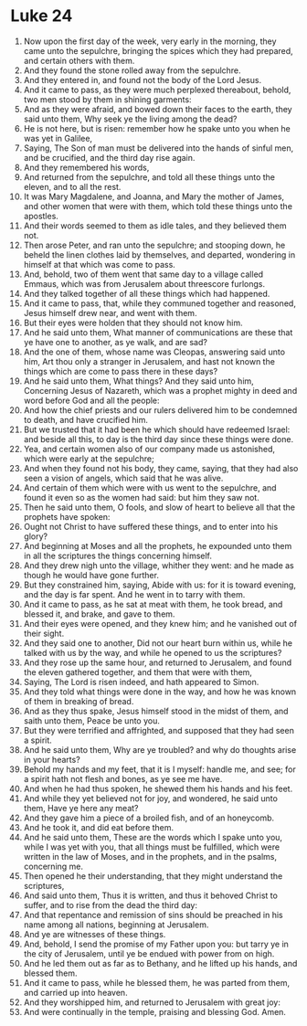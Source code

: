 ﻿# Luke 24
1. Now upon the first day of the week, very early in the morning, they came unto the sepulchre, bringing the spices which they had prepared, and certain others with them. 
2. And they found the stone rolled away from the sepulchre. 
3. And they entered in, and found not the body of the Lord Jesus. 
4. And it came to pass, as they were much perplexed thereabout, behold, two men stood by them in shining garments: 
5. And as they were afraid, and bowed down their faces to the earth, they said unto them, Why seek ye the living among the dead? 
6. He is not here, but is risen: remember how he spake unto you when he was yet in Galilee, 
7. Saying, The Son of man must be delivered into the hands of sinful men, and be crucified, and the third day rise again. 
8. And they remembered his words, 
9. And returned from the sepulchre, and told all these things unto the eleven, and to all the rest. 
10. It was Mary Magdalene, and Joanna, and Mary the mother of James, and other women that were with them, which told these things unto the apostles. 
11. And their words seemed to them as idle tales, and they believed them not. 
12. Then arose Peter, and ran unto the sepulchre; and stooping down, he beheld the linen clothes laid by themselves, and departed, wondering in himself at that which was come to pass. 
13.  And, behold, two of them went that same day to a village called Emmaus, which was from Jerusalem about threescore furlongs. 
14. And they talked together of all these things which had happened. 
15. And it came to pass, that, while they communed together and reasoned, Jesus himself drew near, and went with them. 
16. But their eyes were holden that they should not know him. 
17. And he said unto them, What manner of communications are these that ye have one to another, as ye walk, and are sad? 
18. And the one of them, whose name was Cleopas, answering said unto him, Art thou only a stranger in Jerusalem, and hast not known the things which are come to pass there in these days? 
19. And he said unto them, What things? And they said unto him, Concerning Jesus of Nazareth, which was a prophet mighty in deed and word before God and all the people: 
20. And how the chief priests and our rulers delivered him to be condemned to death, and have crucified him. 
21. But we trusted that it had been he which should have redeemed Israel: and beside all this, to day is the third day since these things were done. 
22. Yea, and certain women also of our company made us astonished, which were early at the sepulchre; 
23. And when they found not his body, they came, saying, that they had also seen a vision of angels, which said that he was alive. 
24. And certain of them which were with us went to the sepulchre, and found it even so as the women had said: but him they saw not. 
25. Then he said unto them, O fools, and slow of heart to believe all that the prophets have spoken: 
26. Ought not Christ to have suffered these things, and to enter into his glory? 
27. And beginning at Moses and all the prophets, he expounded unto them in all the scriptures the things concerning himself. 
28. And they drew nigh unto the village, whither they went: and he made as though he would have gone further. 
29. But they constrained him, saying, Abide with us: for it is toward evening, and the day is far spent. And he went in to tarry with them. 
30. And it came to pass, as he sat at meat with them, he took bread, and blessed it, and brake, and gave to them. 
31. And their eyes were opened, and they knew him; and he vanished out of their sight. 
32. And they said one to another, Did not our heart burn within us, while he talked with us by the way, and while he opened to us the scriptures? 
33. And they rose up the same hour, and returned to Jerusalem, and found the eleven gathered together, and them that were with them, 
34. Saying, The Lord is risen indeed, and hath appeared to Simon. 
35. And they told what things were done in the way, and how he was known of them in breaking of bread. 
36.  And as they thus spake, Jesus himself stood in the midst of them, and saith unto them, Peace be unto you. 
37. But they were terrified and affrighted, and supposed that they had seen a spirit. 
38. And he said unto them, Why are ye troubled? and why do thoughts arise in your hearts? 
39. Behold my hands and my feet, that it is I myself: handle me, and see; for a spirit hath not flesh and bones, as ye see me have. 
40. And when he had thus spoken, he shewed them his hands and his feet. 
41. And while they yet believed not for joy, and wondered, he said unto them, Have ye here any meat? 
42. And they gave him a piece of a broiled fish, and of an honeycomb. 
43. And he took it, and did eat before them. 
44. And he said unto them, These are the words which I spake unto you, while I was yet with you, that all things must be fulfilled, which were written in the law of Moses, and in the prophets, and in the psalms, concerning me. 
45. Then opened he their understanding, that they might understand the scriptures, 
46. And said unto them, Thus it is written, and thus it behoved Christ to suffer, and to rise from the dead the third day: 
47. And that repentance and remission of sins should be preached in his name among all nations, beginning at Jerusalem. 
48. And ye are witnesses of these things. 
49.  And, behold, I send the promise of my Father upon you: but tarry ye in the city of Jerusalem, until ye be endued with power from on high. 
50.  And he led them out as far as to Bethany, and he lifted up his hands, and blessed them. 
51. And it came to pass, while he blessed them, he was parted from them, and carried up into heaven. 
52. And they worshipped him, and returned to Jerusalem with great joy: 
53. And were continually in the temple, praising and blessing God. Amen. 
